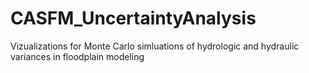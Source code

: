 # CASFM_UncertaintyAnalysis
Vizualizations for Monte Carlo simluations of hydrologic and hydraulic variances in floodplain modeling
